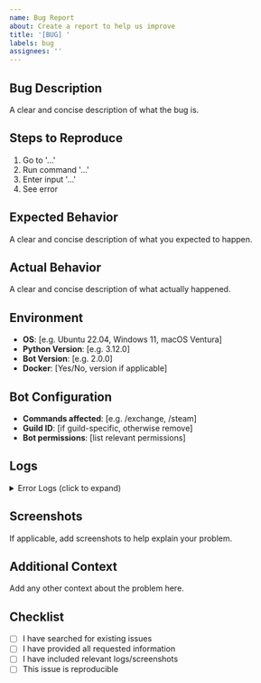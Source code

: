 ```yaml
---
name: Bug Report
about: Create a report to help us improve
title: '[BUG] '
labels: bug
assignees: ''
---
```


## Bug Description
A clear and concise description of what the bug is.

## Steps to Reproduce
1. Go to '...'
2. Run command '...'
3. Enter input '...'
4. See error

## Expected Behavior
A clear and concise description of what you expected to happen.

## Actual Behavior
A clear and concise description of what actually happened.

## Environment
- **OS**: [e.g. Ubuntu 22.04, Windows 11, macOS Ventura]
- **Python Version**: [e.g. 3.12.0]
- **Bot Version**: [e.g. 2.0.0]
- **Docker**: [Yes/No, version if applicable]

## Bot Configuration
- **Commands affected**: [e.g. /exchange, /steam]
- **Guild ID**: [if guild-specific, otherwise remove]
- **Bot permissions**: [list relevant permissions]

## Logs
<details>
<summary>Error Logs (click to expand)</summary>

```
Paste relevant error logs here
```

</details>

## Screenshots
If applicable, add screenshots to help explain your problem.

## Additional Context
Add any other context about the problem here.

## Checklist
- [ ] I have searched for existing issues
- [ ] I have provided all requested information
- [ ] I have included relevant logs/screenshots
- [ ] This issue is reproducible 